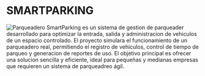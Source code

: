 # SMARTPARKING
![Parqueadero](https://github.com/user-attachments/assets/26521202-6047-431a-971c-20aa9036d68b)
SmartParking es un sistema de gestion de parqueader desarrollado para optimizar la entrada, salida y administracion de vehiculos de un espacio controlado. El proyecto simulara el funcionamiento de un parqueadero real, permitiendo el registro de vehiculos, control de tiempo de parqueo y generacion de reportes de uso. El objetivo principal es ofrecer una solucion sencilla y eficiente, ideal para pequeñas y medianas empresas que requieren un sistema de parqueadreo ágil.<br><br>

